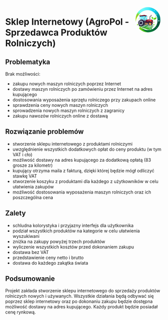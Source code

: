 <img align="rigth" src="./github/logo.jpg" id="image" alt= "Logo" width="100px" height="value" style="border-radius: 50%; float: right;">

# Sklep Internetowy (AgroPol - Sprzedawca Produktów Rolniczych)

## Problematyka

Brak możliwości:

- zakupu nowych maszyn rolniczych poprzez Internet
- dostawy maszyn rolniczych po zamówieniu przez Internet na adres kupującego
- dostosowania wyposażenia sprzętu rolniczego przy zakupach online
- sprawdzenia ceny nowych maszyn rolniczych
- sprowadzenia nowych maszyn rolniczych z zagranicy
- zakupu nawozów rolniczych online z dostawą

## Rozwiązanie problemów

- stworzenie sklepu internetowego z produktami rolniczymi
- uwzględnienie wszystkich dodatkowych opłat do ceny produktu (w tym VAT i cło)
- możliwość dostawy na adres kupującego za dodatkową opłatą (83 grosze za kilometr)
- kupujący otrzyma maila z fakturą, dzięki której będzie mógł odliczyć stawkę VAT
- stworzenie koszyku z produktami dla każdego z użytkowników w celu ułatwienia zakupów
- możliwość dostosowania wyposażenia maszyn rolniczych oraz ich poszczególna cena

## Zalety

- schludna kolorystyka i przyjazny interfejs dla użytkownika
- podział wszystkich produktów na kategorie w celu ułatwienia wyszukiwani
- zniżka na zakupy powyżej trzech produktów
- wyliczenie wszystkich kosztów przed dokonaniem zakupu
- dostawa bez VAT
- przedstawienie ceny netto i brutto
- dostawa do każdego zakątka świata

## Podsumowanie

Projekt zakłada stworzenie sklepu internetowego do sprzedaży produktów rolniczych nowych i używanych. Wszystkie działania będą odbywać się poprzez sklep internetowy oraz po dokonaniu zakupu będzie dostępna możliwość dostawy na adres kupującego. Każdy produkt będzie posiadał cenę rynkową.
